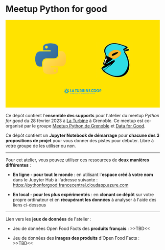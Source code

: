 # Meetup Python for good

![image meetup](content/image.png)

Ce dépôt contient l'**ensemble des supports** pour l'atelier du meetup *Python for good* du 28 février 2023 à [La Turbine](https://turbine.coop/) à Grenoble. Ce meetup est co-organisé par le groupe [Meetup Python de Grenoble](https://www.meetup.com/fr-FR/groupe-dutilisateurs-python-grenoble/) et [Data for Good](https://dataforgood.fr/).

Ce dépôt contient un **Jupyter Notebook de démarrage** pour **chacune des 3 propositions de projet** pour vous donner des pistes pour débuter. Libre à votre groupe de les utiliser ou non.

___

Pour cet atelier, vous pouvez utiliser ces ressources de **deux manières différentes** :

- **En ligne - pour tout le monde** : en utilisant l'**espace créé à votre nom** dans le Jupyter Hub à l'adresse suivante : https://pythonforgood.francecentral.cloudapp.azure.com

- **En local - pour les plus expérimentés** : en **clonant ce dépôt** sur votre propre ordinateur et en **récupérant les données** à analyser à l'aide des liens ci-dessous

___

Lien vers les **jeux de données** de l'atelier :

- Jeu de données Open Food Facts des **produits français** : >>TBD<<

- Jeu de données des **images des produits** d'Open Food Facts : >>TBD<<